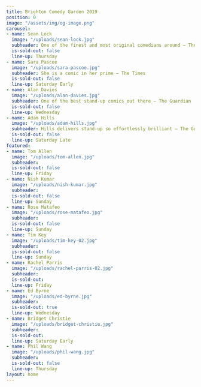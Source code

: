 ```yaml
---
title: Brighton Comedy Garden 2019
position: 0
image: "/assets/img/og-image.png"
carousel:
- name: Sean Lock
  image: "/uploads/sean-lock.jpg"
  subheader: One of the finest and most original comedians around — The Independent
  is-sold-out: false
  line-up: Thursday
- name: Sara Pascoe
  image: "/uploads/sara-pascoe.jpg"
  subheader: She is a comic in her prime — The Times
  is-sold-out: false
  line-up: Saturday Early
- name: Alan Davies
  image: "/uploads/alan-davies.jpg"
  subheader: One of the best stand-up comics out there — The Guardian
  is-sold-out: false
  line-up: Wednesday
- name: Adam Hills
  image: "/uploads/adam-hills.jpg"
  subheader: Hills delivers stand-up so effortlessly brilliant — The Guardian
  is-sold-out: false
  line-up: Saturday Late
featured:
- name: Tom Allen
  image: "/uploads/tom-allen.jpg"
  subheader: 
  is-sold-out: false
  line-up: Friday
- name: Nish Kumar
  image: "/uploads/nish-kumar.jpg"
  subheader: 
  is-sold-out: false
  line-up: Sunday
- name: Rose Matafeo
  image: "/uploads/rose-matafeo.jpg"
  subheader: 
  is-sold-out: false
  line-up: Sunday
- name: Tim Key
  image: "/uploads/tim-key-02.jpg"
  subheader: 
  is-sold-out: false
  line-up: Sunday
- name: Rachel Parris
  image: "/uploads/rachel-parris-02.jpg"
  subheader: 
  is-sold-out: 
  line-up: Friday
- name: Ed Byrne
  image: "/uploads/ed-byrne.jpg"
  subheader: 
  is-sold-out: true
  line-up: Wednesday
- name: Bridget Christie
  image: "/uploads/bridget-christie.jpg"
  subheader: 
  is-sold-out: 
  line-up: Saturday Early
- name: Phil Wang
  image: "/uploads/phil-wang.jpg"
  subheader: 
  is-sold-out: false
  line-up: Thursday
layout: home
---
```


